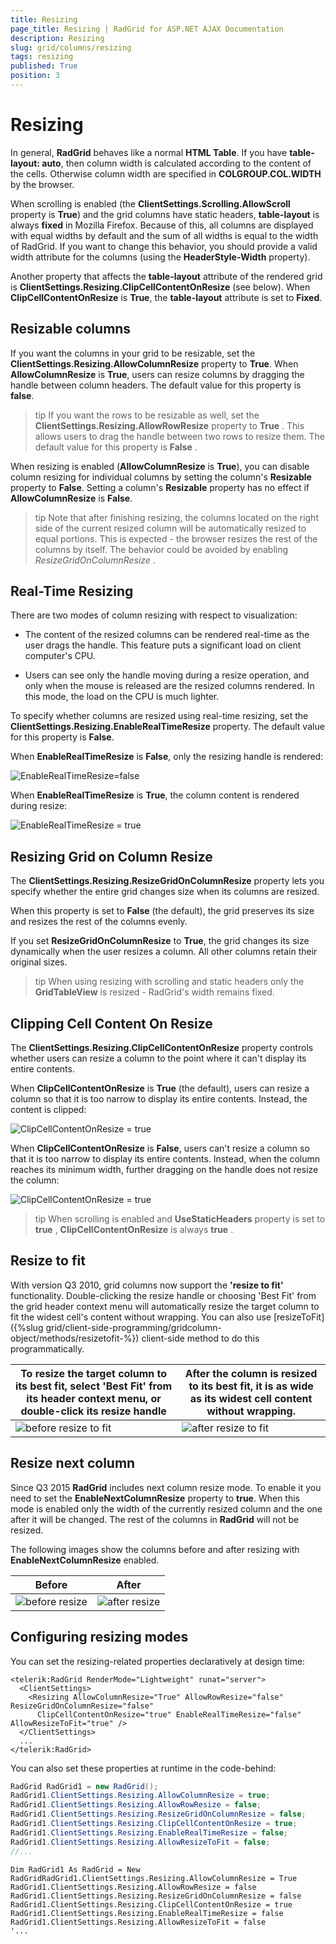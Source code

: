 ```yaml
---
title: Resizing
page_title: Resizing | RadGrid for ASP.NET AJAX Documentation
description: Resizing
slug: grid/columns/resizing
tags: resizing
published: True
position: 3
---
```


# Resizing



In general, **RadGrid** behaves like a normal **HTML Table**. If you have **table-layout: auto**, then column width is calculated according to the content of the cells. Otherwise column width are specified in **COLGROUP.COL.WIDTH** by the browser.

When scrolling is enabled (the **ClientSettings.Scrolling.AllowScroll** property is **True**) and the grid columns have static headers, **table-layout** is always **fixed** in Mozilla Firefox. Because of this, all columns are displayed with equal widths by default and the sum of all widths is equal to the width of RadGrid. If you want to change this behavior, you should provide a valid width attribute for the columns (using the **HeaderStyle-Width** property).

Another property that affects the **table-layout** attribute of the rendered grid is **ClientSettings.Resizing.ClipCellContentOnResize** (see below). When **ClipCellContentOnResize** is **True**, the **table-layout** attribute is set to **Fixed**.

## Resizable columns

If you want the columns in your grid to be resizable, set the **ClientSettings.Resizing.AllowColumnResize** property to **True**. When **AllowColumnResize** is **True**, users can resize columns by dragging the handle between column headers. The default value for this property is **false**.

>tip If you want the rows to be resizable as well, set the **ClientSettings.Resizing.AllowRowResize** property to **True** . This allows users to drag the handle between two rows to resize them. The default value for this property is **False** .
>


When resizing is enabled (**AllowColumnResize** is **True**), you can disable column resizing for individual columns by setting the column's **Resizable** property to **False**. Setting a column's **Resizable** property has no effect if **AllowColumnResize** is **False**.

>tip Note that after finishing resizing, the columns located on the right side of the current resized column will be automatically resized to equal portions. This is expected - the browser resizes the rest of the columns by itself. The behavior could be avoided by enabling *ResizeGridOnColumnResize* .
>


## Real-Time Resizing

There are two modes of column resizing with respect to visualization:

* The content of the resized columns can be rendered real-time as the user drags the handle. This feature puts a significant load on client computer's CPU.

* Users can see only the handle moving during a resize operation, and only when the mouse is released are the resized columns rendered. In this mode, the load on the CPU is much lighter.

To specify whether columns are resized using real-time resizing, set the **ClientSettings.Resizing.EnableRealTimeResize** property. The default value for this property is **False**.

When **EnableRealTimeResize** is **False**, only the resizing handle is rendered:

![EnableRealTimeResize=false](images/grd_resizing_realttime_false.png)

When **EnableRealTimeResize** is **True**, the column content is rendered during resize:

![EnableRealTimeResize = true](images/grd_resizing_realttime_true.png)

## Resizing Grid on Column Resize

The **ClientSettings.Resizing.ResizeGridOnColumnResize** property lets you specify whether the entire grid changes size when its columns are resized.

When this property is set to **False** (the default), the grid preserves its size and resizes the rest of the columns evenly.

If you set **ResizeGridOnColumnResize** to **True**, the grid changes its size dynamically when the user resizes a column. All other columns retain their original sizes.

>tip When using resizing with scrolling and static headers only the **GridTableView** is resized - RadGrid's width remains fixed.
>


## Clipping Cell Content On Resize

The **ClientSettings.Resizing.ClipCellContentOnResize** property controls whether users can resize a column to the point where it can't display its entire contents.

When **ClipCellContentOnResize** is **True** (the default), users can resize a column so that it is too narrow to display its entire contents. Instead, the content is clipped:

![ClipCellContentOnResize = true](images/grd_ClipCellOnResize_true.png)

When **ClipCellContentOnResize** is **False**, users can't resize a column so that it is too narrow to display its entire contents. Instead, when the column reaches its minimum width, further dragging on the handle does not resize the column:

![ClipCellContentOnResize = true](images/grd_ClipCellOnResize_false.png)

>tip When scrolling is enabled and **UseStaticHeaders** property is set to **true** , **ClipCellContentOnResize** is always **true** .
>


## Resize to fit

With version Q3 2010, grid columns now support the **'resize to fit'** functionality. Double-clicking the resize handle or choosing 'Best Fit' from the grid header context menu will automatically resize the target column to fit the widest cell's content without wrapping. You can also use [resizeToFit]({%slug grid/client-side-programming/gridcolumn-object/methods/resizetofit-%}) client-side method to do this programmatically.


|  **To resize the target column to its best fit, select 'Best Fit' from its header context menu, or double-click its resize handle**  |  **After the column is resized to its best fit, it is as wide as its widest cell content without wrapping.**  |
| ------ | ------ |
|![before resize to fit](images/grd_resizeToFit1.png)|![after resize to fit](images/grd_resizeToFit2.png)|


## Resize next column 

Since Q3 2015 **RadGrid** includes next column resize mode. To enable it you need to set the **EnableNextColumnResize** property to **true**. When this mode is enabled only the width of the currently resized column and the one after it will be changed. The rest of the columns in **RadGrid** will not be resized.

The following images show the columns before and after resizing with **EnableNextColumnResize** enabled.


| Before | After |
| ------ | ------ |
|![before resize](images/grd_ResizeNextColumnStart.png)|![after resize](images/grd_ResizeNextColumnEnd.png)|


## Configuring resizing modes

You can set the resizing-related properties declaratively at design time:

````ASP.NET
<telerik:RadGrid RenderMode="Lightweight" runat="server">
  <ClientSettings>
    <Resizing AllowColumnResize="True" AllowRowResize="false" ResizeGridOnColumnResize="false"
      ClipCellContentOnResize="true" EnableRealTimeResize="false" AllowResizeToFit="true" />
  </ClientSettings>
  ...
</telerik:RadGrid>
````



You can also set these properties at runtime in the code-behind:



````C#
RadGrid RadGrid1 = new RadGrid();
RadGrid1.ClientSettings.Resizing.AllowColumnResize = true;
RadGrid1.ClientSettings.Resizing.AllowRowResize = false;
RadGrid1.ClientSettings.Resizing.ResizeGridOnColumnResize = false;
RadGrid1.ClientSettings.Resizing.ClipCellContentOnResize = true;
RadGrid1.ClientSettings.Resizing.EnableRealTimeResize = false;
RadGrid1.ClientSettings.Resizing.AllowResizeToFit = false;
//...			
````
````VB
Dim RadGrid1 As RadGrid = New RadGridRadGrid1.ClientSettings.Resizing.AllowColumnResize = True
RadGrid1.ClientSettings.Resizing.AllowRowResize = false
RadGrid1.ClientSettings.Resizing.ResizeGridOnColumnResize = false
RadGrid1.ClientSettings.Resizing.ClipCellContentOnResize = true
RadGrid1.ClientSettings.Resizing.EnableRealTimeResize = false
RadGrid1.ClientSettings.Resizing.AllowResizeToFit = false
'...

````



